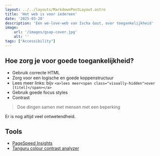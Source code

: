 ```yaml
---
layout: ../../layouts/MarkdownPostLayout.astro
title: 'Het web is voor iedereen'
date: '2025-03-28'
description: 'Een we-love-web van Ischa Gast, over toegankelijkheid'
image:
    url: '/images/gsap-cover.jpg'
    alt: ''
tags: ["Accessibility"]
---
```


## Hoe zorg je voor goede toegankelijkheid?

- Gebruik correcte HTML
- Zorg voor een logische en goede koppenstructuur
- Lees meer links: bijv ```<a>lees meer<span class="visually-hidden">over [titel]</span></a>```
- Gebruik goede focus styles
- Contrast

> Doe dingen samen met mensen met een beperking

Er is nog altijd veel ontwetendheid.

## Tools

- [PageSpeed Insights](https://pagespeed.web.dev/)
- [Tanguru colour contrast analyzer](https://contrast-finder.tanaguru.com/)

